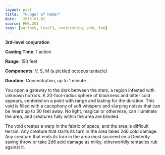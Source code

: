 ```yaml
---
layout: post
title:  "Hunger of Hadar"
date:   2015-01-01
source: PHB.251
tags: [warlock, level3, conjuration, phb, fan]
---
```


**3rd-level conjuration**

**Casting Time**: 1 action

**Range**: 150 feet

**Components**: V, S, M (a pickled octopus tentacle)

**Duration**: Concentration, up to 1 minute

You open a gateway to the dark between the stars, a region infested with unknown horrors. A 20-foot-radius sphere of blackness and bitter cold appears, centered on a point with range and lasting for the duration. This void is filled with a cacophony of soft whispers and slurping noises that can be heard up to 30 feet away. No light, magical or otherwise, can illuminate the area, and creatures fully within the area are blinded.

The void creates a warp in the fabric of space, and the area is difficult terrain. Any creature that starts its turn in the area takes 2d6 cold damage. Any creature that ends its turn in the area must succeed on a Dexterity saving throw or take 2d6 acid damage as milky, otherworldly tentacles rub against it.

